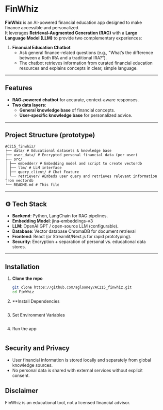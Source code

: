 # FinWhiz

**FinWhiz** is an AI-powered financial education app designed to make finance accessible and personalized.  
It leverages **Retrieval-Augmented Generation (RAG)** with a **Large Language Model (LLM)** to provide two complementary experiences:

1. **Financial Education Chatbot**  
   - Ask general finance-related questions (e.g., "What’s the difference between a Roth IRA and a traditional IRA?").  
   - The chatbot retrieves information from curated financial education resources and explains concepts in clear, simple language.
<!-- 
2. **Personal Finance Assistant**  
   - Securely input your own financial information (e.g., income, expenses, savings goals).  
   - The chatbot uses a dedicated RAG pipeline over your personal data to answer tailored questions like:  
     > "Based on my current spending, how much can I safely put into retirement savings each month?" -->

---

## Features

- **RAG-powered chatbot** for accurate, context-aware responses.  
- **Two data layers**:
  - **General knowledge base** of financial concepts.  
  - **User-specific knowledge base** for personalized advice.  
<!-- - **Privacy-first design** — personal data stays separate from the general model context.  
- **Interactive UI** for chatting, data entry, and visualizing insights.   -->

---

## Project Structure (prototype)
```
AC215_finwhiz/
├── data/ # Educational datasets & knowledge base
├── user_data/ # Encrypted personal financial data (per user)
├── src/
│ ├── embedder/ # Embedding model and script to create vectordb
│ ├── llm/ # LLM interface
│ ├── query_client/ # Chat Feature
│ └── retriever/ #Embeds user query and retrieves relevant information from vectordb 
└── README.md # This file
```

---

## ⚙️ Tech Stack

- **Backend**: Python, LangChain for RAG pipelines.  
- **Embedding Model**: jina-embeddings-v3
- **LLM**: OpenAI GPT / open-source LLM (configurable).  
- **Database**: Vector database ChromaDB for document retrieval
- **Frontend**: React (or Streamlit/Next.js for rapid prototyping).  
- **Security**: Encryption + separation of personal vs. educational data stores.  

---

## Installation

1. **Clone the repo**
   ```bash
   git clone https://github.com/aglooney/AC215_finwhiz.git
   cd FinWhiz
2. **Install Dependencies
    ```bash

    ```
3. Set Environment Variables
    ```bash
    ```
4. Run the app
    ```bash
    ```

## Security and Privacy
- User financial information is stored locally and separately from global knowledge sources.
- No personal data is shared with external services without explicit consent.

## Disclaimer
FinWhiz is an educational tool, not a licensed financial advisor.